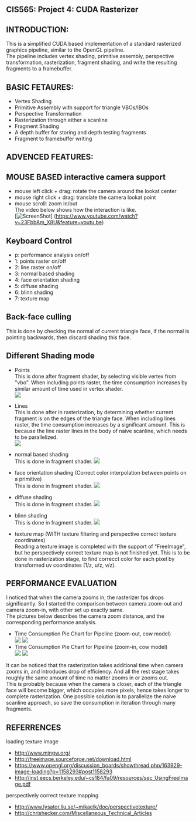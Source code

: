 
CIS565: Project 4: CUDA Rasterizer
-------------------------------------------------------------------------------


INTRODUCTION:
-------------------------------------------------------------------------------
This is a simplified CUDA based implementation of a standard rasterized graphics pipeline, similar to the OpenGL pipeline.   
The pipeline includes vertex shading, primitive assembly, perspective transformation, rasterization, fragment shading, and write the resulting fragments to a framebuffer.


BASIC FETAURES:
-------------------------------------------------------------------------------

* Vertex Shading
* Primitive Assembly with support for triangle VBOs/IBOs
* Perspective Transformation
* Rasterization through either a scanline 
* Fragment Shading
* A depth buffer for storing and depth testing fragments
* Fragment to framebuffer writing



ADVENCED FEATURES:
-------------------------------------------------------------------------------


MOUSE BASED interactive camera support  
-------------------------------------------------------------------------------
- mouse left click + drag: rotate the camera around the lookat center  
- mouse right click + drag: translate the camera lookat point  
- mouse scroll: zoom in/out   
The video below shows how the interaction is like.   
[![ScreenShot](FinalImgs/CamInteractionThumbnail.png)] (https://www.youtube.com/watch?v=23FbbAm_X8U&feature=youtu.be)    



Keyboard Control
-------------------------------------------------------------------------------
- p: performance analysis on/off
- 1: points raster on/off
- 2: line raster on/off
- 3: normal based shading
- 4: face orientation shading
- 5: diffuse shading
- 6: blinn shading
- 7: texture map 



Back-face culling  
-------------------------------------------------------------------------------
This is done by checking the normal of current triangle face, if the normal is pointing backwards, then discard shading this face.




Different Shading mode 
-------------------------------------------------------------------------------
* Points  
This is done after fragment shader, by selecting visible vertex from "vbo". When including points raster, the time consumption increases by similar amount of time used in vertex shader.  
![](FinalImgs/cow_point_raster.png)  

* Lines  
This is done after in rasterization, by determining whether current fragment is on the edges of the triangle face. When including lines raster, the time consumption increases by a significant amount. 
This is because the line raster lines in the body of naive scanline, which needs to be parallelized.  
![](FinalImgs/cube_line_raster.png)  

* normal based shading  
This is done in fragment shader.
![](FinalImgs/cow_shade_by_normal.png)  

* face orientation shading (Correct color interpolation between points on a primitive)  
This is done in fragment shader.
![](FinalImgs/bunny_vertex_shade.png)  

* diffuse shading  
This is done in fragment shader.
![](FinalImgs/cow_diffuse_shade.png)  

* blinn shading  
This is done in fragment shader.
![](FinalImgs/cow_blinn_shade.png)  

* texture map (WITH texture filtering and perspective correct texture coordinates)  
Reading a texture image is completed with the support of "FreeImage", but he perspectively correct texture map is not finished yet. 
This is to be done in rasterization stage, to find correcct color for each pixel by transformed uv coordinates (1/z, u/z, v/z).




PERFORMANCE EVALUATION
-------------------------------------------------------------------------------
I noticed that when the camera zooms in, the rasterizer fps drops significantly. So I started the comparison between camera zoom-out and camera zoom-in, with other set up exactly same.  
The pictures below describes the camera zoom distance, and the corresponding performance analysis.  
* Time Consumption Pie Chart for Pipeline (zoom-out, cow model)  
![](FinalImgs/performance_zoom_out.png)
![](FinalImgs/performance_zoom_out_pieChart.png)
* Time Consumption Pie Chart for Pipeline (zoom-in, cow model)  
![](FinalImgs/performance_zoom_in.png)
![](FinalImgs/performance_zoom_in_pieChart.png)

It can be noticed that the rasterization takes additional time when camera zooms in, and introduces drop of efficiency. And all the rest stage takes roughly the same amount of time no matter zooms in or zooms out.  
This is probably because when the camera is closer, each of the triangle face will become bigger, which occupies more pixels, hence takes longer to complete rasterization. 
One possible solution is to parallelize the naive scanline approach, so save the consumption in iteration through many fragments.  




REFERRENCES
-------------------------------------------------------------------------------
loading texture image  
 - http://www.mingw.org/
 - http://freeimage.sourceforge.net/download.html
 - https://www.opengl.org/discussion_boards/showthread.php/163929-image-loading?p=1158293#post1158293
 - http://inst.eecs.berkeley.edu/~cs184/fa09/resources/sec_UsingFreeImage.pdf

perspectively correct texture mapping   
- http://www.lysator.liu.se/~mikaelk/doc/perspectivetexture/
- http://chrishecker.com/Miscellaneous_Technical_Articles
